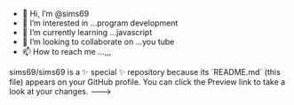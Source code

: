 - 👋 Hi, I’m @sims69
- 👀 I’m interested in ...program development
- 🌱 I’m currently learning ...javascript 
- 💞️ I’m looking to collaborate on ...you tube 
- 📫 How to reach me ...,,,

<!--->
sims69/sims69 is a ✨ special ✨ repository because its `README.md` (this file) appears on your GitHub profile.
You can click the Preview link to take a look at your changes.
--->
